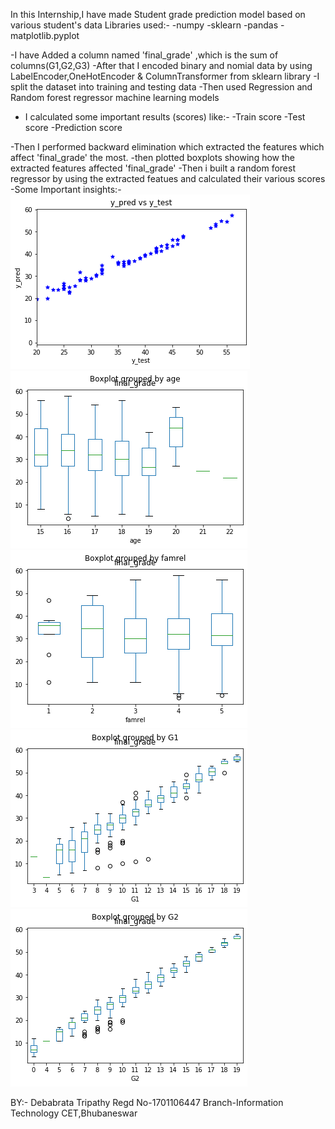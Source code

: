 In this Internship,I have  made  Student grade prediction model based on various student's data
Libraries used:-
-numpy
-sklearn
-pandas
-matplotlib.pyplot

-I have Added a column named 'final_grade' ,which is the sum of columns(G1,G2,G3)
-After that I encoded binary and nomial data by using LabelEncoder,OneHotEncoder & ColumnTransformer from sklearn library
-I split the dataset into training and testing data
-Then  used Regression and Random forest regressor machine learning models
- I calculated some important results (scores) like:-
-Train score
-Test score
-Prediction score
 
-Then I performed  backward elimination which extracted the features which affect 'final_grade' the most.
-then plotted boxplots showing how the extracted  features affected 'final_grade'
-Then i built a random forest regressor by using the extracted  featues and calculated their various scores 
-Some Important insights:-
![Test Image 1](https://github.com/DebabrataTripathy/Machine-Learning-Task-3/blob/master/Plots/Plot1.png)
![Test Image 2](https://github.com/DebabrataTripathy/Machine-Learning-Task-3/blob/master/Plots/Plot2.png)
![Test Image 3](https://github.com/DebabrataTripathy/Machine-Learning-Task-3/blob/master/Plots/Plot3.png)
![Test Image 4](https://github.com/DebabrataTripathy/Machine-Learning-Task-3/blob/master/Plots/Plot4.png)
![Test Image 5](https://github.com/DebabrataTripathy/Machine-Learning-Task-3/blob/master/Plots/Plot5.png)

 
 BY:-
 Debabrata Tripathy
 Regd No-1701106447
 Branch-Information Technology
 CET,Bhubaneswar
